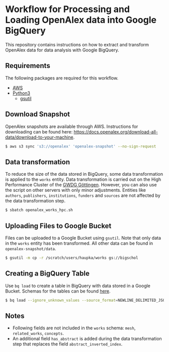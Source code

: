 # Workflow for Processing and Loading OpenAlex data into Google BigQuery

This repository contains instructions on how to extract and transform OpenAlex data for data analysis with Google BigQuery.

## Requirements

The following packages are required for this workflow.

- [AWS](https://docs.aws.amazon.com/cli/latest/userguide/getting-started-install.html)
- [Python3](https://www.python.org)
  - [gsutil](https://pypi.org/project/gsutil/)


## Download Snapshot

OpenAlex snapshots are available through AWS. Instructions for downloading
can be found here: https://docs.openalex.org/download-all-data/download-to-your-machine.

```bash
$ aws s3 sync 's3://openalex' 'openalex-snapshot' --no-sign-request
```

## Data transformation

To reduce the size of the data stored in BigQuery, some data transformation
is applied to the `works` entity. Data transformation is
carried out on the High Performance Cluster of the 
[GWDG Göttingen](https://gwdg.de/en/hpc/). However, you can also 
use the script on other servers with only minor adjustments. Entities 
like `authors`, `publishers`, `institutions`, `funders` and `sources` 
are not affected by the data transformation step.

```bash
$ sbatch openalex_works_hpc.sh
```

## Uploading Files to Google Bucket

Files can be uploaded to a Google Bucket using `gsutil`. Note that only 
data in the `works` entity has been transformed. All other data can be found 
in `openalex-snapshot/data`.

```bash
$ gsutil -m cp -r /scratch/users/haupka/works gs://bigschol
```

## Creating a BigQuery Table

Use `bq load` to create a table in BigQuery with data stored in a 
Google Bucket. Schemas for the tables can be found [here](schemas).

```bash
$ bq load --ignore_unknown_values --source_format=NEWLINE_DELIMITED_JSON subugoe-collaborative:openalex.works gs://bigschol/works/*.gz schema_openalex_work.json
```

## Notes

- Following fields are not included in the `works` schema:
`mesh`, `related_works`, `concepts`.
- An additional field `has_abstract` is added during the data 
transformation step that replaces the field `abstract_inverted_index`.
